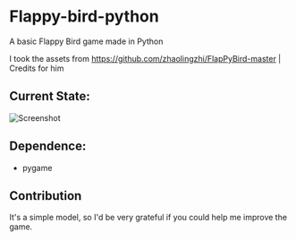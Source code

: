 # Flappy-bird-python
A basic Flappy Bird game made in Python

I took the assets from https://github.com/zhaolingzhi/FlapPyBird-master | Credits for him

## Current State:
![Screenshot](https://github.com/LeonMarqs/Flappy-bird-python/blob/master/Screenshot_1.png)

## Dependence:
* pygame

## Contribution
It's a simple model, so I'd be very grateful if you could help me improve the game.



